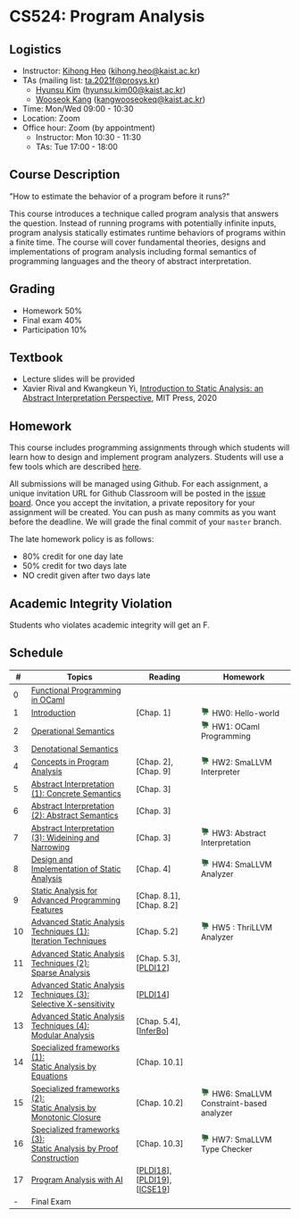 # CS524: Program Analysis

## Logistics
- Instructor: [Kihong Heo](https://kihongheo.kaist.ac.kr) (kihong.heo@kaist.ac.kr)
- TAs (mailing list: ta.2021f@prosys.kr)
  - [Hyunsu Kim](https://prosys.kaist.ac.kr/home/hyunsukim) (hyunsu.kim00@kaist.ac.kr)
  - [Wooseok Kang](https://prosys.kaist.ac.kr/home/wooseokkang) (kangwooseokeq@kaist.ac.kr)
- Time: Mon/Wed 09:00 - 10:30
- Location: Zoom
- Office hour: Zoom (by appointment)
  - Instructor: Mon 10:30 - 11:30
  - TAs: Tue 17:00 - 18:00


## Course Description
"How to estimate the behavior of a program before it runs?"

This course introduces a technique called program analysis that answers the question.
Instead of running programs with potentially infinite inputs, program analysis statically estimates runtime behaviors of programs within a finite time.
The course will cover fundamental theories, designs and implementations of program analysis including formal semantics of programming languages and
the theory of abstract interpretation.

## Grading
- Homework 50%
- Final exam 40%
- Participation 10%

## Textbook
- Lecture slides will be provided
- Xavier Rival and Kwangkeun Yi, [Introduction to Static Analysis: an Abstract Interpretation Perspective](https://mitpress.mit.edu/books/introduction-static-analysis), MIT Press, 2020

## Homework
This course includes programming assignments through which students will learn how to design
and implement program analyzers.
Students will use a few tools which are described [here](TOOL.md).

All submissions will be managed using Github.
For each assignment, a unique invitation URL for Github Classroom will be posted in the [issue board](../../issues).
Once you accept the invitation, a private repository for your assignment will be created.
You can push as many commits as you want before the deadline. We will grade the final commit of your `master` branch.

The late homework policy is as follows:
- 80% credit for one day late
- 50% credit for two days late
- NO credit given after two days late

## Academic Integrity Violation
Students who violates academic integrity will get an F.

## Schedule
|#|Topics|Reading|Homework|
|-|------|-------|--------|
|0|[Functional Programming in OCaml](slides/lecture0.pdf)||
|1|[Introduction](slides/lecture1.pdf)|[Chap. 1]|<img src="icons/github-classroom.png" width="16" /> HW0: Hello-world|
|2|[Operational Semantics](slides/lecture2.pdf)||<img src="icons/github-classroom.png" width="16" /> HW1: OCaml Programming|
|3|[Denotational Semantics](slides/lecture3.pdf)|||
|4|[Concepts in Program Analysis](slides/lecture4.pdf)|[Chap. 2], [Chap. 9]|<img src="icons/github-classroom.png" width="16" /> HW2: SmaLLVM Interpreter|
|5|[Abstract Interpretation (1): Concrete Semantics](slides/lecture5.pdf)|[Chap. 3]|
|6|[Abstract Interpretation (2): Abstract Semantics](slides/lecture6.pdf)|[Chap. 3]|
|7|[Abstract Interpretation (3): Wideining and Narrowing](slides/lecture7.pdf)|[Chap. 3]|<img src="icons/github-classroom.png" width="16" /> HW3: Abstract Interpretation|
|8|[Design and Implementation of Static Analysis](slides/lecture8.pdf)|[Chap. 4]|<img src="icons/github-classroom.png" width="16" /> HW4: SmaLLVM Analyzer|
|9|[Static Analysis for Advanced Programming Features](slides/lecture9.pdf)|[Chap. 8.1], [Chap. 8.2]||
|10|[Advanced Static Analysis Techniques (1):<br>Iteration Techniques](slides/lecture10.pdf)|[Chap. 5.2]|<img src="icons/github-classroom.png" width="16" /> HW5 : ThriLLVM Analyzer|
|11|[Advanced Static Analysis Techniques (2):<br>Sparse Analysis](slides/lecture11.pdf)|[Chap. 5.3], [[PLDI12](https://dl.acm.org/doi/abs/10.1145/2254064.2254092)]|
|12|[Advanced Static Analysis Techniques (3):<br>Selective X-sensitivity](slides/lecture12.pdf)|[[PLDI14](https://dl.acm.org/doi/10.1145/2594291.2594318)]||
|13|[Advanced Static Analysis Techniques (4):<br>Modular Analysis](slides/lecture13.pdf)|[Chap. 5.4], [[InferBo](https://research.fb.com/blog/2017/02/inferbo-infer-based-buffer-overrun-analyzer/)]|
|14|[Specialized frameworks (1):<br>Static Analysis by Equations](slides/lecture14.pdf)|[Chap. 10.1]||
|15|[Specialized frameworks (2):<br>Static Analysis by Monotonic Closure](slides/lecture15.pdf)|[Chap. 10.2]|<img src="icons/github-classroom.png" width="16" /> HW6: SmaLLVM Constraint-based analyzer|
|16|[Specialized frameworks (3):<br>Static Analysis by Proof Construction](slides/lecture16.pdf)|[Chap. 10.3]|<img src="icons/github-classroom.png" width="16" /> HW7: SmaLLVM Type Checker|
|17|[Program Analysis with AI](slides/lecture17.pdf)|[[PLDI18](https://dl.acm.org/doi/10.1145/3192366.3192417)], [[PLDI19](https://dl.acm.org/doi/10.1145/3314221.3314616)], [[ICSE19](https://dl.acm.org/doi/10.1109/ICSE.2019.00027)]|
|-|Final Exam||
